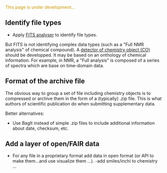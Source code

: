 
<p style="color:#CC9900">This page is under development...</p>

## Identify file types
- Apply [FITS analyser](https://projects.iq.harvard.edu/fits) to identify file types.

But FITS is not identifying complex data types (such as a "Full NMR analysis" of chemical compound). 
A [detector of chemistry object (CO)](chemisty_object_detector.md) should be developped.
It may be based on an onthology of chemical information. For example, in NMR, a "Full analysis" is composed of a series of spectra which are base on time-domain data.

## Format of the archive file
The obvious way to group a set of file including chemistry objects is to compressed or archive them in the form of a (typically) .zip file. This is what authors of scientific publication do when submitting supplementary data.

Better alternatives:
- Use BagIt instead of simple .zip files to include additional information about date, checksum, etc.


## Add a layer of open/FAIR data 
- For any file in a proprietary format add data in open format (or API to make them...and use visualize them ...).
-add smiles/inchi to chemistry ...
